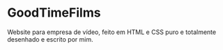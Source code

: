 # GoodTimeFilms
Website para empresa de vídeo, feito em HTML e CSS puro e totalmente desenhado e escrito por mim.
